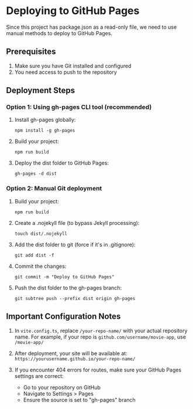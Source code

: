 
# Deploying to GitHub Pages

Since this project has package.json as a read-only file, we need to use manual methods to deploy to GitHub Pages.

## Prerequisites

1. Make sure you have Git installed and configured
2. You need access to push to the repository

## Deployment Steps

### Option 1: Using gh-pages CLI tool (recommended)

1. Install gh-pages globally:
   ```
   npm install -g gh-pages
   ```

2. Build your project:
   ```
   npm run build
   ```

3. Deploy the dist folder to GitHub Pages:
   ```
   gh-pages -d dist
   ```

### Option 2: Manual Git deployment

1. Build your project:
   ```
   npm run build
   ```

2. Create a .nojekyll file (to bypass Jekyll processing):
   ```
   touch dist/.nojekyll
   ```

3. Add the dist folder to git (force if it's in .gitignore):
   ```
   git add dist -f
   ```

4. Commit the changes:
   ```
   git commit -m "Deploy to GitHub Pages"
   ```

5. Push the dist folder to the gh-pages branch:
   ```
   git subtree push --prefix dist origin gh-pages
   ```

## Important Configuration Notes

1. In `vite.config.ts`, replace `/your-repo-name/` with your actual repository name.
   For example, if your repo is `github.com/username/movie-app`, use `/movie-app/`

2. After deployment, your site will be available at:
   `https://yourusername.github.io/your-repo-name/`

3. If you encounter 404 errors for routes, make sure your GitHub Pages settings are correct:
   - Go to your repository on GitHub
   - Navigate to Settings > Pages
   - Ensure the source is set to "gh-pages" branch
